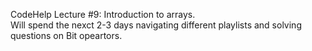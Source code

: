 CodeHelp Lecture #9: Introduction to arrays.
<br>
Will spend the nexct 2-3 days navigating different playlists and solving questions on Bit opeartors.
